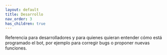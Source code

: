 ```yaml
---
layout: default
title: Desarrollo
nav_order: 3
has_children: true
---
```


Referencia para desarrolladores y para quienes quieran entender cómo está programado el bot, por ejemplo para corregir bugs o proponer nuevas funciones.
